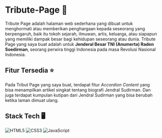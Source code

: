 # Tribute-Page 🥇

Tribute Page adalah halaman web sederhana yang dibuat untuk menghormati 
atau memberikan penghargaan kepada seseorang yang berpengaruh, baik itu 
tokoh sejarah, ilmuwan, artis, keluarga, atau siapapun yang memiliki 
dampak besar bagi kehidupan seseorang atau dunia. Tribute Page yang saya
buat adalah untuk **Jenderal Besar TNI (Anumerta) Raden Soedirman**, seorang 
perwira tinggi Indonesia pada masa Revolusi Nasional Indonesia.

## Fitur Tersedia ⭐

Pada Tribut Page yang saya buat, terdapat fitur _Accordion Content_ yang
bisa menampilkan artikel singkat tentang biografi Jendral Sudirman. Dan juga
terdapat kumpulan kutipan dari Jendral Sudirman yang bisa berubah ketika 
laman dimuat ulang.

## Stack Tech 🖥️

![HTML5](https://img.shields.io/badge/html5-%23E34F26.svg?style=for-the-badge&logo=html5&logoColor=white)
![CSS3](https://img.shields.io/badge/css3-%231572B6.svg?style=for-the-badge&logo=css3&logoColor=white)
![JavaScript](https://img.shields.io/badge/javascript-%23323330.svg?style=for-the-badge&logo=javascript&logoColor=%23F7DF1E)
